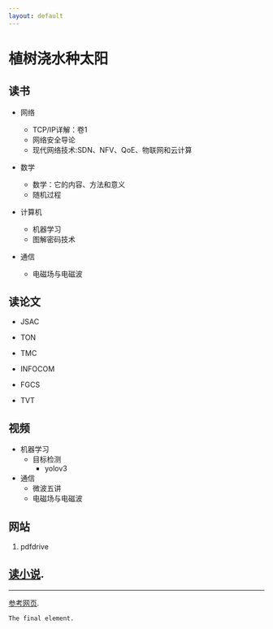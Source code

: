```yaml
---
layout: default
---
```

# 植树浇水种太阳

## 读书
- 网络
	* TCP/IP详解：卷1
	* 网络安全导论
	* 现代网络技术:SDN、NFV、QoE、物联网和云计算

- 数学
	* 数学：它的内容、方法和意义
	* 随机过程

- 计算机
	* 机器学习
	* 图解密码技术


- 通信
	* 电磁场与电磁波

## 读论文
* JSAC
* TON
* TMC
* INFOCOM

* FGCS
* TVT

## 视频
- 机器学习
	- 目标检测
		- yolov3
- 通信
	* 微波五讲
	* 电磁场与电磁波

## 网站
1. pdfdrive

## [读小说](./links/novel.html).

* * *

[参考网页](./links/example.html).

```
The final element.
```
